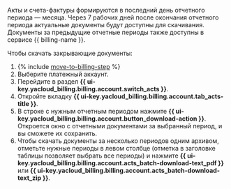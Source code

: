 Акты и счета-фактуры формируются в последний день отчетного периода — месяца. Через 7 рабочих дней после окончания отчетного периода актуальные документы будут доступны для скачивания. Документы за предыдущие отчетные периоды также доступны в сервисе {{ billing-name }}.

Чтобы скачать закрывающие документы:

1. {% include [move-to-billing-step](move-to-billing-step.md) %}
1. Выберите платежный аккаунт.
1. Перейдите в раздел **{{ ui-key.yacloud_billing.billing.account.switch_acts }}**.
1. Откройте вкладку **{{ ui-key.yacloud_billing.billing.account.tab_acts-title }}**.
1. В строке с нужным отчетным периодом нажмите **{{ ui-key.yacloud_billing.billing.account.button_download-action }}**. Откроется окно с отчетными документами за выбранный период, и вы сможете их сохранить.
1. Чтобы скачать документы за несколько периодов одним архивом, отметьте нужные периоды в левом столбце (отметка в заголовке таблицы позволяет выбрать все периоды) и нажмите **{{ ui-key.yacloud_billing.billing.account.acts_batch-download-text_pdf }}** или **{{ ui-key.yacloud_billing.billing.account.acts_batch-download-text_zip }}**. 
